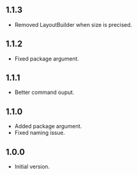 ## 1.1.3

- Removed LayoutBuilder when size is precised.

## 1.1.2

- Fixed package argument.

## 1.1.1

- Better command ouput.

## 1.1.0

- Added package argument.
- Fixed naming issue.

## 1.0.0

- Initial version.
